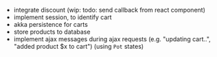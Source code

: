* integrate discount (wip: todo: send callback from react component)
* implement session, to identify cart
* akka persistence for carts
* store products to database
* implement ajax messages during ajax requests (e.g. "updating cart..", "added product $x to cart")
  (using `Pot` states)

